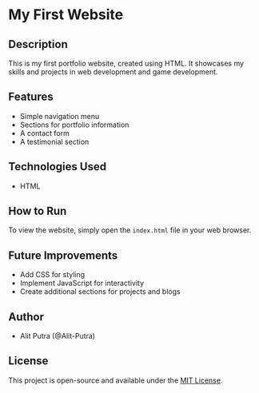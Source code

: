 # My First Website

## Description
This is my first portfolio website, created using HTML. It showcases my skills and projects in web development and game development.

## Features
- Simple navigation menu
- Sections for portfolio information
- A contact form
- A testimonial section

## Technologies Used
- HTML

## How to Run
To view the website, simply open the `index.html` file in your web browser.

## Future Improvements
- Add CSS for styling
- Implement JavaScript for interactivity
- Create additional sections for projects and blogs

## Author
- Alit Putra (@Alit-Putra)

## License
This project is open-source and available under the [MIT License](LICENSE).

